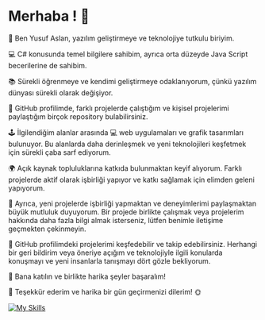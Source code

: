 <h1> Merhaba ! 👋 </h1>

🌟 Ben Yusuf Aslan, yazılım geliştirmeye ve teknolojiye tutkulu biriyim. 

💻 C# konusunda temel bilgilere sahibim, ayrıca orta düzeyde Java Script becerilerine de sahibim.

📚 Sürekli öğrenmeye ve kendimi geliştirmeye odaklanıyorum, çünkü yazılım dünyası sürekli olarak değişiyor.

🚀 GitHub profilimde, farklı projelerde çalıştığım ve kişisel projelerimi paylaştığım birçok repository bulabilirsiniz. 

🕹️ İlgilendiğim alanlar arasında 💻 web uygulamaları ve grafik tasarımları bulunuyor. Bu alanlarda daha derinleşmek ve yeni teknolojileri keşfetmek için sürekli çaba sarf ediyorum.

🌍 Açık kaynak topluluklarına katkıda bulunmaktan keyif alıyorum. Farklı projelerde aktif olarak işbirliği yapıyor ve katkı sağlamak için elimden geleni yapıyorum. 

🤝 Ayrıca, yeni projelerde işbirliği yapmaktan ve deneyimlerimi paylaşmaktan büyük mutluluk duyuyorum. Bir projede birlikte çalışmak veya projelerim hakkında daha fazla bilgi almak isterseniz, lütfen benimle iletişime geçmekten çekinmeyin.

🔎 GitHub profilimdeki projelerimi keşfedebilir ve takip edebilirsiniz. Herhangi bir geri bildirim veya öneriye açığım ve teknolojiyle ilgili konularda konuşmayı ve yeni insanlarla tanışmayı dört gözle bekliyorum. 

🌟 Bana katılın ve birlikte harika şeyler başaralım!

🙏 Teşekkür ederim ve harika bir gün geçirmenizi dilerim! 🌞


[![My Skills](https://skillicons.dev/icons?i=html,js,css,cs,ae,ps)](https://skillicons.dev)


